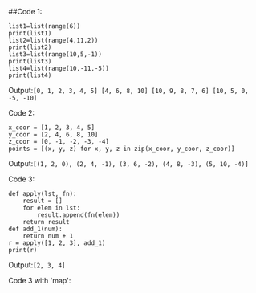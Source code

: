 ##Code 1:
```
list1=list(range(6))
print(list1)
list2=list(range(4,11,2))
print(list2)
list3=list(range(10,5,-1))
print(list3)
list4=list(range(10,-11,-5))
print(list4)
```
Output:`[0, 1, 2, 3, 4, 5]
[4, 6, 8, 10]
[10, 9, 8, 7, 6]
[10, 5, 0, -5, -10]`


Code 2:
```
x_coor = [1, 2, 3, 4, 5]
y_coor = [2, 4, 6, 8, 10]
z_coor = [0, -1, -2, -3, -4]
points = [(x, y, z) for x, y, z in zip(x_coor, y_coor, z_coor)]
```
Output:`[(1, 2, 0), (2, 4, -1), (3, 6, -2), (4, 8, -3), (5, 10, -4)]`


Code 3:
```
def apply(lst, fn):
    result = []
    for elem in lst:
        result.append(fn(elem))
    return result
def add_1(num):
    return num + 1
r = apply([1, 2, 3], add_1)
print(r)
```
Output:`[2, 3, 4]`

Code 3 with 'map':
